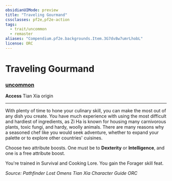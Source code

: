 ```yaml
---
obsidianUIMode: preview
title: "Traveling Gourmand"
cssclasses: pf2e,pf2e-action
tags:
  - trait/uncommon
  - remaster
aliases: "Compendium.pf2e.backgrounds.Item.3G7dv8w7umrLhobL"
license: ORC
---
```

# Traveling Gourmand

### [uncommon](uncommon "Uncommon Rarity Trait")






**Access** Tian Xia origin

* * *

With plenty of time to hone your culinary skill, you can make the most out of any dish you create. You have much experience with using the most difficult and hardiest of ingredients, as Zi Ha is known for housing many carnivorous plants, toxic fungi, and hardy, woolly animals. There are many reasons why a seasoned chef like you would seek adventure, whether to expand your palette or to explore other countries' cuisines.

Choose two attribute boosts. One must be to **Dexterity** or **Intelligence**, and one is a free attribute boost.

You're trained in Survival and Cooking Lore. You gain the Forager skill feat.

*Source: Pathfinder Lost Omens Tian Xia Character Guide*
*ORC*